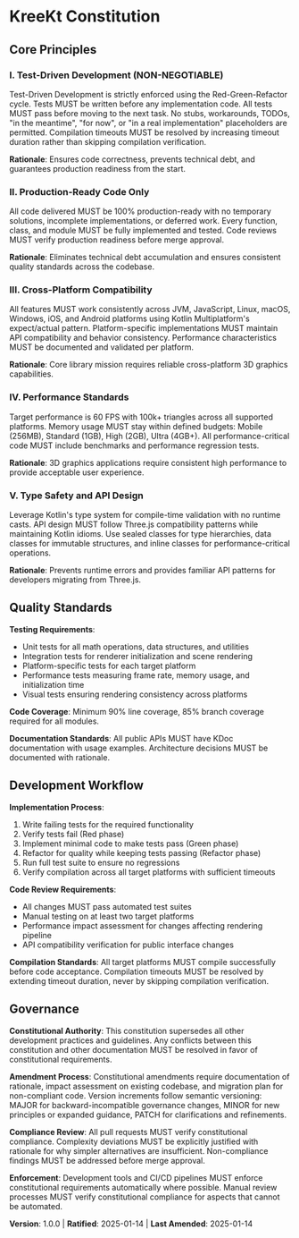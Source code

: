 <!--
Sync Impact Report:
Version: 0.0.0 → 1.0.0
Modified principles: N/A (new constitution)
Added sections:
- Core Principles (5 principles)
- Quality Standards
- Development Workflow
- Governance
Removed sections: N/A
Templates requiring updates:
✅ plan-template.md - Constitution Check section matches
✅ tasks-template.md - TDD requirements aligned
✅ spec-template.md - compatible with quality standards
Follow-up TODOs: None
-->

# KreeKt Constitution

## Core Principles

### I. Test-Driven Development (NON-NEGOTIABLE)

Test-Driven Development is strictly enforced using the Red-Green-Refactor cycle. Tests MUST be written before any
implementation code. All tests MUST pass before moving to the next task. No stubs, workarounds, TODOs, "in the
meantime", "for now", or "in a real implementation" placeholders are permitted. Compilation timeouts MUST be resolved by
increasing timeout duration rather than skipping compilation verification.

**Rationale**: Ensures code correctness, prevents technical debt, and guarantees production readiness from the start.

### II. Production-Ready Code Only

All code delivered MUST be 100% production-ready with no temporary solutions, incomplete implementations, or deferred
work. Every function, class, and module MUST be fully implemented and tested. Code reviews MUST verify production
readiness before merge approval.

**Rationale**: Eliminates technical debt accumulation and ensures consistent quality standards across the codebase.

### III. Cross-Platform Compatibility

All features MUST work consistently across JVM, JavaScript, Linux, macOS, Windows, iOS, and Android platforms using
Kotlin Multiplatform's expect/actual pattern. Platform-specific implementations MUST maintain API compatibility and
behavior consistency. Performance characteristics MUST be documented and validated per platform.

**Rationale**: Core library mission requires reliable cross-platform 3D graphics capabilities.

### IV. Performance Standards

Target performance is 60 FPS with 100k+ triangles across all supported platforms. Memory usage MUST stay within defined
budgets: Mobile (256MB), Standard (1GB), High (2GB), Ultra (4GB+). All performance-critical code MUST include benchmarks
and performance regression tests.

**Rationale**: 3D graphics applications require consistent high performance to provide acceptable user experience.

### V. Type Safety and API Design

Leverage Kotlin's type system for compile-time validation with no runtime casts. API design MUST follow Three.js
compatibility patterns while maintaining Kotlin idioms. Use sealed classes for type hierarchies, data classes for
immutable structures, and inline classes for performance-critical operations.

**Rationale**: Prevents runtime errors and provides familiar API patterns for developers migrating from Three.js.

## Quality Standards

**Testing Requirements**:

- Unit tests for all math operations, data structures, and utilities
- Integration tests for renderer initialization and scene rendering
- Platform-specific tests for each target platform
- Performance tests measuring frame rate, memory usage, and initialization time
- Visual tests ensuring rendering consistency across platforms

**Code Coverage**: Minimum 90% line coverage, 85% branch coverage required for all modules.

**Documentation Standards**: All public APIs MUST have KDoc documentation with usage examples. Architecture decisions
MUST be documented with rationale.

## Development Workflow

**Implementation Process**:

1. Write failing tests for the required functionality
2. Verify tests fail (Red phase)
3. Implement minimal code to make tests pass (Green phase)
4. Refactor for quality while keeping tests passing (Refactor phase)
5. Run full test suite to ensure no regressions
6. Verify compilation across all target platforms with sufficient timeouts

**Code Review Requirements**:

- All changes MUST pass automated test suites
- Manual testing on at least two target platforms
- Performance impact assessment for changes affecting rendering pipeline
- API compatibility verification for public interface changes

**Compilation Standards**: All target platforms MUST compile successfully before code acceptance. Compilation timeouts
MUST be resolved by extending timeout duration, never by skipping compilation verification.

## Governance

**Constitutional Authority**: This constitution supersedes all other development practices and guidelines. Any conflicts
between this constitution and other documentation MUST be resolved in favor of constitutional requirements.

**Amendment Process**: Constitutional amendments require documentation of rationale, impact assessment on existing
codebase, and migration plan for non-compliant code. Version increments follow semantic versioning: MAJOR for
backward-incompatible governance changes, MINOR for new principles or expanded guidance, PATCH for clarifications and
refinements.

**Compliance Review**: All pull requests MUST verify constitutional compliance. Complexity deviations MUST be explicitly
justified with rationale for why simpler alternatives are insufficient. Non-compliance findings MUST be addressed before
merge approval.

**Enforcement**: Development tools and CI/CD pipelines MUST enforce constitutional requirements automatically where
possible. Manual review processes MUST verify constitutional compliance for aspects that cannot be automated.

**Version**: 1.0.0 | **Ratified**: 2025-01-14 | **Last Amended**: 2025-01-14